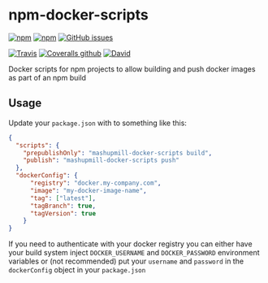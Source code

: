 # npm-docker-scripts

[![npm](https://img.shields.io/npm/v/@mashupmill/docker-scripts.svg?style=for-the-badge)](https://www.npmjs.com/package/@mashupmill/docker-scripts)
[![npm](https://img.shields.io/npm/dm/@mashupmill/docker-scripts.svg?style=for-the-badge)](https://npmjs.org/package/@mashupmill/docker-scripts)
[![GitHub issues](https://img.shields.io/github/issues-raw/MashupMill/npm-docker-scripts.svg?style=for-the-badge)](https://github.com/MashupMill/npm-docker-scripts/issues)

[![Travis](https://img.shields.io/travis/MashupMill/npm-docker-scripts.svg?style=for-the-badge)](https://travis-ci.org/MashupMill/npm-docker-scripts)
[![Coveralls github](https://img.shields.io/coveralls/github/MashupMill/npm-docker-scripts.svg?style=for-the-badge)](https://coveralls.io/github/MashupMill/npm-docker-scripts)
[![David](https://img.shields.io/david/MashupMill/npm-docker-scripts.svg?style=for-the-badge)](https://david-dm.org/MashupMill/npm-docker-scripts)

Docker scripts for npm projects to allow building and push docker images as part of an npm build

## Usage

Update your `package.json` with to something like this:

```json
{
  "scripts": {
    "prepublishOnly": "mashupmill-docker-scripts build",
    "publish": "mashupmill-docker-scripts push"
  },
  "dockerConfig": {
      "registry": "docker.my-company.com",
      "image": "my-docker-image-name",
      "tag": ["latest"],
      "tagBranch": true,
      "tagVersion": true
    }
}
```

If you need to authenticate with your docker registry you can either have your build system inject `DOCKER_USERNAME` and `DOCKER_PASSWORD` environment variables or (not recommended) put your `username` and `password` in the `dockerConfig` object in your `package.json` 

